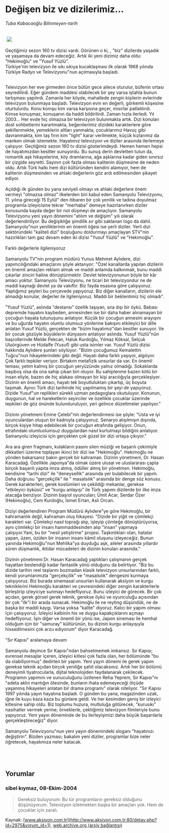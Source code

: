 # Değişen biz ve dizilerimiz...

*Tuba Kabacaoğlu Bilinmeyen-tarih*

<div>
 <font>
  <img border="0" height="1" src="/web/20050114194919im_/http://www.aksiyon.com.tr/images/blank.gif"/>
 </font>
 <font class="content">
  <p>
   <img border="0" hspace="5" src="http://web.archive.org/web/20050114194919im_/http://www.aksiyon.com.tr/resim/458/56.jpg" vspace="5"/>
  </p>
 </font>
 <font class="content">
  Geçtiğimiz sezon 160 tv dizisi vardı. Görünen o ki, , "biz" dizilerde yaşadık ve  yaşamaya  da devam edeceğiz. Artık iki yeni dizimiz daha oldu: "Hekimoğlu" ve "Yusuf Yüzlü".
  <br>
   Türkiye'nin televizyon ile sıkı sıkıya kucaklaşması ilk olarak 1968 yılında Türkiye Radyo ve Televizyonu"nun açılmasıyla başladı.
  </br>
 </font>
 <br/>
 <p>
  <font class="content">
   Televizyon her eve girmeden önce bütün gece ailece oturulur, büfenin ortası seyredilirdi. Eğer gündem maddesi olabilecek bir şey varsa iştahla bunun tartışması yapılırdı. Zamanla her köyde, mahallede zengin kişilerin evlerinde televizyon bulunmaya başladı. Televizyon evin en değerli, görkemli köşesine oturtulurdu. Konu komşu kim varsa karşısına geçer, mısırlar patlatılırdı. Kimse konuşmaz, konuşanın da haddi bildirilirdi. Zaman hızla ilerledi. Yıl 2003... Her evde hiç olmazsa bir televizyon bulunmakta artık. Dizi konuları dost sohbetlerini karartmakta, beğenilerimiz dizideki karakterlere göre şekillenmekte, yemeklerin altları yanmakta, çocuklarımız Havuç gibi davranmakta, kim taş fırın kim "light" karar verilmekte, küçük kızlarımız da manken olmak istemekte. Hayatımız televizyon ve diziler arasında ilerlemeye çalışıyor. Geçtiğimiz sezon 160 tv dizisi gösterimdeydi. Hemen hemen hepsi de hayatımızdan kesitler sunuyordu. Bu sunuş derin devletten tutun da, romantik aşk hikayelerine, köy dramlarına, ağa aşklarına kadar giden sınırsız bir çizgide seyretti. Sayının çok fazla olması kalitenin düşmesine de neden oldu. Artık Türk halkı hem dizi kültüründen kendini alamıyor, hem de kalitenin düşmesinden ve ahlaki değerlerin göz ardı edilmesinden şikayet ediyor.
   <br>
    <br>
     Açıldığı ilk günden bu yana seviyeli olmayı ve ahlaki değerlere önem vermeyi "olmazsa olmaz" ilkelerden biri kabul eden Samanyolu Televizyonu, 11. yılına gireceği 15 Eylül" den itibaren bir çok yenilik ve tadına doyulmaz programla izleyicisine tekrar "merhaba" demeye hazırlanırken diziler konusunda kayda değer bir not düşmeyi de amaçlıyor. Samanyolu Televizyonu yeni yayın dönemini "atılım ve değişim" yılı olarak değerlendiriliyor. Bu değişikliğe şimdilik sır gibi saklanan logo da dahil. Samanyolu"nun yeniliklerinin en önemli öğesi ise  yerli diziler. Yerli dizi sektöründeki "kaliteli dizi" boşluğunu doldurmayı amaçlayan STV"nin hazırlıkları tam gaz devam eden iki dizisi "Yusuf Yüzlü" ve "Hekimoğlu".
     <br>
      <br/>
      Farklı değerlerle ilgileniyoruz
      <br/>
      <br/>
      Samanyolu TV"nin program müdürü Yunus Mehmet Aylıdere, dizi yapımcılığındaki amaçlarını şöyle aktarıyor: "Özel kanallarda yapılan dizilerin en önemli amaçları reklam almak ve maddi anlamda kalkınmak, bunu maddi çıkarlar zinciri haline dönüştürmektir. Devlet televizyonunun böyle bir kâr amacı yoktur. Samanyolu Televizyonu, ne ticari bir televizyondur ne de maddi kaynağı devlet ya da vakıftır. Biz fayda esasına göre çalışıyoruz. Yaptığımız şeyleri bu çerçevede yapıyoruz. Biz diğer kanalların, dizilerin ele almadığı konular, değerler ile ilgileniyoruz. Maddi bir beklentimiz hiç olmadı".
      <br/>
      <br/>
      "Yusuf Yüzlü", aslında "destansı" özellik taşıyan, sıra dışı bir öykü. Babası depremde hayatını kaybeden, annesinden ise bir daha haber alınamayan bir çocuğun hayata tutunuşunu anlatıyor. Küçük bir çocuğun annesini arayışını ve bu uğurda hayatın olumlu olumsuz yönlerine bakışını etkileyici bir dille anlatan Yusuf Yüzlü, gerçekten de "bizim hayatımız"dan kesitler sunuyor. Ve bir çocuk gözüyle büyüklerin dünyasını anlatıyor aslında. Yusuf Yüzlü"nün başrollerinde Melde Pekcan, Haluk Kurdoğlu, Yılmaz Köksal, Selçuk Uluörgüven ve Hüdalfe (Yusuf) gibi usta isimler var. Yusuf Yüzlü dizisi hakkında Aylıdere şunları söylüyor: "Bizim çocuğumuz Kemalettin Tuğcu"nun hikayelerindeki gibi değil. Hayatı daha farklı yaşıyor, algılıyor. Çok farklı tepkiler veriyor. Birtakım metafizik unsurlar da var. En önemli teması; yetim kalmış bir çocuğun yeryüzünde yalnız olmadığı. Sokaklarda başıboş olsa da ona sahip çıkan biri oluyor. Bu sahiplenme bazen kötü bir insan eliyle, bazen de hiç alakası olmayan bir kişi aracılığıyla gerçekleşiyor. Dizinin en önemli amacı, hayatı tek boyutluluktan çıkartıp, üç boyuta taşımak. Ayrıcı Türk dizi tarihinde hiç yapılmamış bir şeyi de yapıyoruz. Dizide Yusuf"un replikleri sürekli uzman pedagoglara okutuluyor. Konunun, duygunun, hal ve hareketlerin seyirciler ve özellikle çocuklar üzerinde tepkileri de göz önünde bulunduruluyor, yeri gelince düzeltmeler yapılıyor."
      <br/>
      <br/>
      Dizinin yönetmeni Emine Çelebi"nin değerlendirmesi ise şöyle: "Usta ve iyi oyunculardan oluşun bir kadroyla çalışıyoruz. Senaryo alışılmışın dışında, birçok kişiye hitap edebilecek bir çocuğun etrafında gelişiyor. Onun, etrafındaki olumluolumsuz duygulardan nasıl kurtulmayı bildiğini anlatıyor. Samanyolu izleyicisi için gerçekten çok güzel bir dizi ortaya çıkıyor."
      <br/>
      <br/>
      Ara ara giren fragmanı, kulakların pasını silen müziği ve başarılı çekimiyle dikkatleri üzerine toplayan ikinci bir dizi ise "Hekimoğlu". Hekimoğlu ne yönden bakarsanız bakın gerçek bir kahraman. Dizinin yönetmeni, Dr. Hasan Karacadağ. Özellikle Japonya"da olmak üzere ulusal ve uluslararası çapta birçok başarılı yapıta imza atmış, ödüller almış bir yönetmen. Hekimoğlu, kendisine "tarihi dizi" ile "deneysellik" arasında yer bulabilecek bir yapım. Daha doğrusu "gerçekçilik" ile " masalsılık" arasında bir denge söz konusu. Gerek karakterleri, gerek kostümleri ve çekildiği mekanlar, gerekse "etkileyici öyküsü" ve "kurgu anlayışı" ile Türk yapımı dizilerde bir ilke imza atacağa benziyor. Dizinin başrol oyuncuları; Ümit Acar, Serdar Özer (Hekimoğlu), Cem Kurdoğlu, İsmet Ertan, Aslı Orcan.
      <br/>
      <br/>
      Diziyi değerlendiren Program Müdürü Aylıdere"ye göre Hekimoğlu, bir kahramanlık değil, kahraman oluş hikayesi. "Dizide bir yiğit ve çömlekçi karakteri var. Çömlekçi nasıl toprağı alıp, işleyip çömleğe dönüştürüyorsa, aynı çömlekçi bir insanı hammaddesinden alıp "insan" yapmaya çalışıyor.Yani, bu bir "nesil yetiştirme" projesi. Taşkınlıkları olan, hatalar yapan, üzen, üzülen bir insanın insanı kâmil oluşunu izleyeceğiz. Bunun yanında Hekimoğlu"nun Mehlika"ya duyduğu aşk, aileler arasında yıllardır süren düşmanlık, iktidar mücadeleri de dizinin konuları arasında."
      <br/>
      <br/>
      Dizinin yönetmeni Dr. Hasan Karacadağ yaptıkları çalışmanın gerçek hayattan beslendiği kadar fantastik yönü olduğunu da belirtiyor. "Biz bu dizide tarihin reel taşlarını bozmadan klasik televizyon unsurlarından farklı, kendi yorumlarımızla "gerçekçilik" ve "masalsılık" dengesini kurmaya çalışıyoruz. Biz burada sinemasal unsurları kullanarak aksiyon ve kurgu tekniklerini Hekimoğlu karakteri ve çevresindeki diğer zengin karakterlerle birleştirip izleyiciye sunmayı hedefliyoruz. Bunu izleyici de görecek. Bir çok açıdan, gerek görsel gerek teknik, gerekse öykü ve oyunculuğu açısından bir çok "ilk"i bir arada sunacak. Hekimoğlu ile ne reyting düşündük, ne de başka bir maddi kaygı. Varsa yoksa "kalite" diyoruz. Kalıcı bir yapım olması için çalışıyoruz. İzleyici kalbinin his ve duygu kapakçıklarını açmayı hedefliyoruz. İşin diğer ve önemli bir yönü ise, Japon sineması ile hemhal olduğum için bir "samuray" kültürünün, bu dizinin kurgu anlayışıyla hissedilmesini çok arzu ediyorum" diyor Karacadağ.
      <br/>
      <br/>
      "Sır Kapısı" aralamaya devam
      <br/>
      <br/>
      Samanyolu deyince Sır Kapısı"ndan bahsetmemek imkansız. Sır Kapısı; evrensel mesajlar içeren, izleyici kitlesi çok fazla olan, her bölümünde "bu da olabiliyormuş" dedirten bir yapım. Yeni yayın dönemi ile gerek yapım gerekse teknik açıdan birçok yeniliğe şahit olacaksınız. Artık her bir bölümü deneyimli tiyatrocularla, dijital teknolojiden faydalanarak çekilecek. Programın yapımını ve sunuculuğunu üstlenen Reha Yeprem, Sır Kapısı"nı "adeta aklın mantığın ötesinde, bunların ihata edemeyeceği ölçüde yaşanmış hikayeleri anlatan bir drama programı" olarak niteliyor. "Sır Kapısı 1997 yılında yayın hayatına başladı. O günden bu yana, magazinden uzak, iğne ile kuyu kaza kaza bu günlere geldi. Ve her kesimden geniş bir izleyici kitlesine sahip oldu. Biz toplumu huzura, mutluluğa götürecek, "kurusıkı" nasihatler vermek yerine; örneklerle, çektiğimiz televizyon filmleriyle bunu yapıyoruz. Yeni yayın döneminde de bu ilerleyişimizi daha büyük başarılarla gerçekleştireceğiz" diyor.
      <br/>
      <br/>
      Samanyolu Televizyonu"nun yeni yayın dönemindeki sloganı "hayatınızı değiştirin". Bizden yazması; bakalım yeni diziler, programlar bize neler öğretecek, hayatımıza neler katacak.
      <br/>
     </br>
    </br>
   </br>
  </font>
 </p>
</div>


## Yorumlar

### sibel kıymaz, 08-Ekim-2004
> Gereksiz buluyorum: 
> Bu tür programların gereksiz olduğunu düşünüyorum. Televizyon izletmekten başka bir amaçları yok. Hem de çocuklar için zaralı.

Kaynak: [www.aksiyon.com.tr](http://www.aksiyon.com.tr:80/detay.php?id=2975&yorum_id=1), [web.archive.org (arşiv bağlantısı)](http://web.archive.org/web/20050114194919/http://www.aksiyon.com.tr:80/detay.php?id=2975&yorum_id=1)
